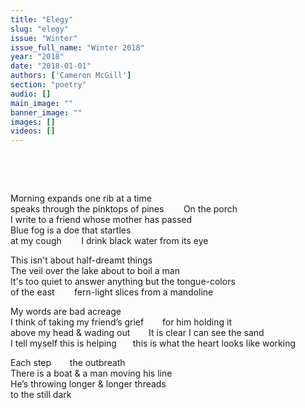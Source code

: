 ```yaml
---
title: "Elegy"
slug: "elegy"
issue: "Winter"
issue_full_name: "Winter 2018"
year: "2018"
date: "2018-01-01"
authors: ['Cameron McGill']
section: "poetry"
audio: []
main_image: ""
banner_image: ""
images: []
videos: []
---
```

 

  

 Morning expands one rib at a time  
speaks through the pinktops of pines        On the porch  
I write to a friend whose mother has passed  
Blue fog is a doe that startles  
at my cough        I drink black water from its eye

   
This isn't about half-dreamt things  
The veil over the lake about to boil a man  
It's too quiet to answer anything but the tongue-colors  
of the east        fern-light slices from a mandoline

   
My words are bad acreage  
I think of taking my friend’s grief     for him holding it  
above my head & wading out     It is clear I can see the sand  
I tell myself this is helping    this is what the heart looks like working

   
Each step     the outbreath  
There is a boat & a man moving his line  
He’s throwing longer & longer threads  
to the still dark  
  


